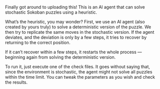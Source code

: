 Finally got around to uploading this!
This is an AI agent that can solve stochastic Sokoban puzzles using a heuristic.

What’s the heuristic, you may wonder?
First, we use an AI agent (also created by yours truly) to solve a deterministic version of the puzzle.
We then try to replicate the same moves in the stochastic version. If the agent deviates, and the deviation is only by a few steps, it tries to recover by returning to the correct position.

If it can’t recover within a few steps, it restarts the whole process — beginning again from solving the deterministic version.

To run it, just execute one of the check files.
It goes without saying that, since the environment is stochastic, the agent might not solve all puzzles within the time limit. You can tweak the parameters as you wish and check the results.

